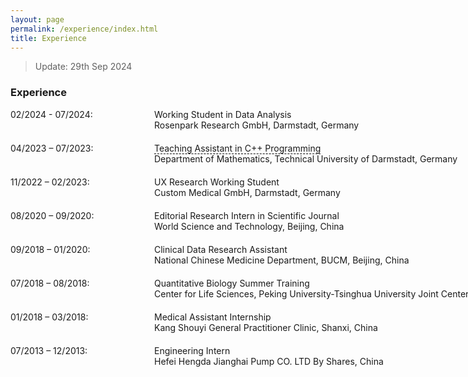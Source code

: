 ```yaml
---
layout: page
permalink: /experience/index.html
title: Experience
---
```


> Update: 29th Sep 2024

### Experience

<dl>
  <dt style="width: 220px; float: left;">02/2024 - 07/2024:</dt>
  <dd style="margin-left: 230px; white-space: nowrap; margin-bottom: 20px;"> Working Student in Data Analysis<br>Rosenpark Research GmbH, Darmstadt, Germany</dd>
  
  <dt style="width: 220px; float: left;">04/2023 – 07/2023:</dt>
  <dd style="margin-left: 230px; white-space: nowrap; margin-bottom: 20px;"><a href="http://zkManuel0123.github.io/file/ArbeitszeugnisvonstudentischeHilfskraft.pdf" class="underline-effect" target="_blank"> Teaching Assistant in C++ Programming</a>
  <br>Department of Mathematics, Technical University of Darmstadt, Germany</dd>

  <dt style="width: 220px; float: left;">11/2022 – 02/2023:</dt>
  <dd style="margin-left: 230px; white-space: nowrap; margin-bottom: 20px;">UX Research Working Student
  <br>Custom Medical GmbH, Darmstadt, Germany</dd>

  <dt style="width: 220px; float: left;">08/2020 – 09/2020:</dt>
  <dd style="margin-left: 230px; white-space: nowrap; margin-bottom: 20px;">Editorial Research Intern in Scientific Journal
  <br>World Science and Technology, Beijing, China</dd>

  <!-- <dt style="width: 220px; float: left;">06/2020 – 08/2020:</dt>
  <dd style="margin-left: 230px; white-space: nowrap; margin-bottom: 20px;">Student Assistant for Clinical Trial Research on Chinese Herbal Preparations,
  <br>Cheng Dao Zhi Ji Technology Co.,Ltd (Beijing, China)</dd> -->

  <dt style="width: 220px; float: left;">09/2018 – 01/2020:</dt>
  <dd style="margin-left: 230px; white-space: nowrap; margin-bottom: 20px;">Clinical Data Research Assistant
  <br>National Chinese Medicine Department, BUCM, Beijing, China</dd>

  <dt style="width: 220px; float: left;">07/2018 – 08/2018:</dt>
  <dd style="margin-left: 230px; white-space: nowrap; margin-bottom: 20px;">Quantitative Biology Summer Training
  <br>Center for Life Sciences, Peking University-Tsinghua University Joint Center</dd>

  <dt style="width: 220px; float: left;">01/2018 – 03/2018:</dt>
  <dd style="margin-left: 230px; white-space: nowrap; margin-bottom: 20px;">Medical Assistant Internship
  <br>Kang Shouyi General Practitioner Clinic, Shanxi, China</dd>

  <dt style="width: 220px; float: left;">07/2013 – 12/2013:</dt>
  <dd style="margin-left: 230px; white-space: nowrap; margin-bottom: 20px;">Engineering Intern
  <br>Hefei Hengda Jianghai Pump CO. LTD By Shares, China
  </dd>
</dl>

<style>
  .underline-effect {
    text-decoration: none;
    border-bottom: 1px dashed black;
  }
  .underline-effect:hover {
    border-bottom: 1px solid black;
  }
</style>
<!-- <p style="font-size: 0.8em; text-align: left;">
  More details about my experience are shared on the <a href="https://www.linkedin.com/in/kai-zhao-manuel0123/" target="_blank">LinkedIn</a> page.
</p> -->


